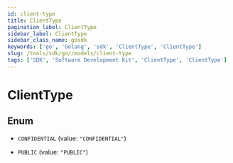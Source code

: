 ```yaml
---
id: client-type
title: ClientType
pagination_label: ClientType
sidebar_label: ClientType
sidebar_class_name: gosdk
keywords: ['go', 'Golang', 'sdk', 'ClientType', 'ClientType'] 
slug: /tools/sdk/go//models/client-type
tags: ['SDK', 'Software Development Kit', 'ClientType', 'ClientType']
---
```


# ClientType

## Enum


* `CONFIDENTIAL` (value: `"CONFIDENTIAL"`)

* `PUBLIC` (value: `"PUBLIC"`)


